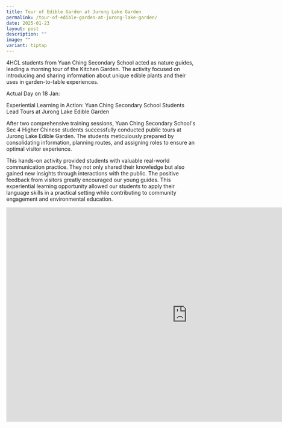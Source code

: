 ```yaml
---
title: Tour of Edible Garden at Jurong Lake Garden
permalink: /tour-of-edible-garden-at-jurong-lake-garden/
date: 2025-01-23
layout: post
description: ""
image: ""
variant: tiptap
---
```

<p>4HCL students from Yuan Ching Secondary School acted as nature guides,
leading a morning tour of the Kitchen Garden. The activity focused on introducing
and sharing information about unique edible plants and their uses in garden-to-table
experiences.</p>
<p>Actual Day on 18 Jan:</p>
<p>Experiential Learning in Action: Yuan Ching Secondary School Students
Lead Tours at Jurong Lake Edible Garden</p>
<p>After two comprehensive training sessions, Yuan Ching Secondary School's
Sec 4 Higher Chinese students successfully conducted public tours at Jurong
Lake Edible Garden. The students meticulously prepared by consolidating
information, planning routes, and assigning roles to ensure an optimal
visitor experience.</p>
<p>This hands-on activity provided students with valuable real-world communication
practice. They not only shared their knowledge but also gained new insights
through interactions with the public. The positive feedback from visitors
greatly encouraged our young guides. This experiential learning opportunity
allowed our students to apply their language skills in a practical setting
while contributing to community engagement and environmental education.</p>
<div class="iframe-wrapper">
<iframe height="569" width="960" allowfullscreen="true" frameborder="0" src="https://docs.google.com/presentation/d/e/2PACX-1vSD-1VavVYCf4W0VBI-i72P1UCSi-sHXc4_Dg3eqtfz00IE0GN2jDNVPoQFAMGKmvoMseSjokQY7TFU/embed?start=false&amp;loop=true&amp;delayms=3000"></iframe>
</div>
<p></p>